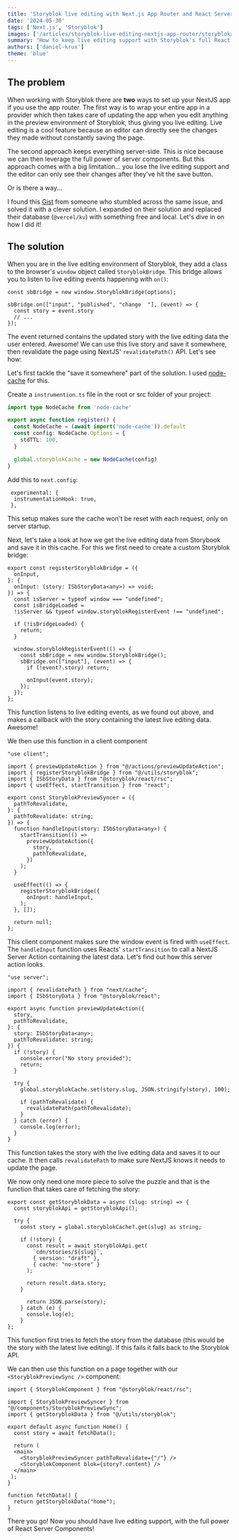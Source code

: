 ```yaml
---
title: 'Storyblok live editing with Next.js App Router and React Server Components'
date: '2024-05-30'
tags: ['Next.js', 'Storyblok']
images: ['/articles/storyblok-live-editing-nextjs-app-router/storyblokxnextjs.webp']
summary: "How to keep live editing support with Storyblok's full React Server Components approach for Next.js"
authors: ['daniel-krux']
theme: 'blue'
---
```


## The problem

When working with Storyblok there are **two** ways to set up your NextJS app if you use the app router. The first way is to wrap your entire app in a provider which then takes care of updating the app when you edit anything in the preview environment of Storyblok, thus giving you live editing. Live editing is a cool feature because an editor can directly see the changes they made without constantly saving the page.

The second approach keeps everything server-side. This is nice because we can then leverage the full power of server components. But this approach comes with a big limitation... you lose the live editing support and the editor can only see their changes after they've hit the save button.

Or is there a way...

I found this [Gist](https://gist.github.com/Ventanas95Dev/2683f50accac68369ef6bdc3fc62e392) from someone who stumbled across the same issue, and solved it with a clever solution. I expanded on their solution and replaced their database (`@vercel/kv`) with something free and local. Let's dive in on how I did it!

## The solution

When you are in the live editing environment of Storyblok, they add a class to the browser's `window` object called `StoryblokBridge`. This bridge allows you to listen to live editing events happening with `on()`:

```TS
const sbBridge = new window.StoryblokBridge(options);

sbBridge.on(["input", "published", "change  "], (event) => {
  const story = event.story
  // ...
});
```

The event returned contains the updated story with the live editing data the user entered. Awesome!
We can use this live story and save it somewhere, then revalidate the page using NextJS' `revalidatePath()` API. Let's see how:

Let's first tackle the "save it somewhere" part of the solution. I used [node-cache](https://github.com/node-cache/node-cache) for this.

Create a `instrumention.ts` file in the root or src folder of your project:

```ts
import type NodeCache from 'node-cache'

export async function register() {
  const NodeCache = (await import('node-cache')).default
  const config: NodeCache.Options = {
    stdTTL: 100,
  }

  global.storyblokCache = new NodeCache(config)
}
```

Add this to `next.config`:

```TS
 experimental: {
  instrumentationHook: true,
 },
```

This setup makes sure the cache won't be reset with each request, only on server startup.

Next, let's take a look at how we get the live editing data from Storybook and save it in this cache.
For this we first need to create a custom Storyblok bridge:

```TS
export const registerStoryblokBridge = ({
  onInput,
}: {
  onInput: (story: ISbStoryData<any>) => void;
}) => {
  const isServer = typeof window === "undefined";
  const isBridgeLoaded =
  !isServer && typeof window.storyblokRegisterEvent !== "undefined";

  if (!isBridgeLoaded) {
    return;
  }

  window.storyblokRegisterEvent(() => {
    const sbBridge = new window.StoryblokBridge();
    sbBridge.on(["input"], (event) => {
      if (!event?.story) return;

      onInput(event.story);
    });
  });
};
```

This function listens to live editing events, as we found out above, and makes a callback with the story containing the latest live editing data. Awesome!

We then use this function in a client component

```TS
"use client";

import { previewUpdateAction } from "@/actions/previewUpdateAction";
import { registerStoryblokBridge } from "@/utils/storyblok";
import { ISbStoryData } from "@storyblok/react/rsc";
import { useEffect, startTransition } from "react";

export const StoryblokPreviewSyncer = ({
  pathToRevalidate,
}: {
  pathToRevalidate: string;
}) => {
  function handleInput(story: ISbStoryData<any>) {
    startTransition(() =>
      previewUpdateAction({
        story,
        pathToRevalidate,
      })
    );
  }

  useEffect(() => {
    registerStoryblokBridge({
      onInput: handleInput,
    );
  }, []);

  return null;
};

```

This client component makes sure the window event is fired with `useEffect`. The `handleInput` function uses Reacts' `startTransition` to call a NextJS Server Action containing the latest data. Let's find out how this server action looks.

```TS
"use server";

import { revalidatePath } from "next/cache";
import { ISbStoryData } from "@storyblok/react";

export async function previewUpdateAction({
  story,
  pathToRevalidate,
}: {
  story: ISbStoryData<any>;
  pathToRevalidate: string;
}) {
  if (!story) {
    console.error("No story provided");
    return;
  }

  try {
    global.storyblokCache.set(story.slug, JSON.stringify(story), 100);

    if (pathToRevalidate) {
      revalidatePath(pathToRevalidate);
    }
  } catch (error) {
    console.log(error);
  }
}
```

This function takes the story with the live editing data and saves it to our cache. It then calls `revalidatePath` to make sure NextJS knows it needs to update the page.

We now only need one more piece to solve the puzzle and that is the function that takes care of fetching the story:

```TS
export const getStoryblokData = async (slug: string) => {
  const storyblokApi = getStoryblokApi();

  try {
    const story = global.storyblokCache?.get(slug) as string;

    if (!story) {
      const result = await storyblokApi.get(
        `cdn/stories/${slug}`,
        { version: "draft" },
        { cache: "no-store" }
      );

      return result.data.story;
    }

      return JSON.parse(story);
    } catch (e) {
      console.log(e);
    }
};
```

This function first tries to fetch the story from the database (this would be the story with the latest live editing). If this fails it falls back to the Storyblok API.

We can then use this function on a page together with our `<StoryblokPreviewSync />` component:

```TS
import { StoryblokComponent } from "@storyblok/react/rsc";

import { StoryblokPreviewSyncer } from "@/components/StoryblokPreviewSync";
import { getStoryblokData } from "@/utils/storyblok";

export default async function Home() {
  const story = await fetchData();

  return (
  <main>
    <StoryblokPreviewSyncer pathToRevalidate={"/"} />
    <StoryblokComponent blok={story?.content} />
  </main>
 );
}

function fetchData() {
  return getStoryblokData("home");
}

```

There you go! Now you should have live editing support, with the full power of React Server Components!
